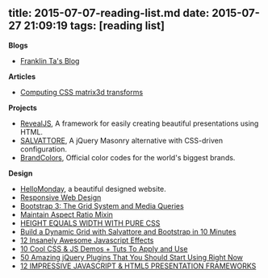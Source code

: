 title: 2015-07-07-reading-list.md
date: 2015-07-27 21:09:19
tags: [reading list]
---



__Blogs__
 - [Franklin Ta's Blog](http://franklinta.com/)

__Articles__

- [Computing CSS matrix3d transforms](http://franklinta.com/2014/09/08/computing-css-matrix3d-transforms/)


__Projects__
- [RevealJS](https://github.com/hakimel/reveal.js), A framework for easily creating beautiful presentations using HTML. 
- [SALVATTORE](http://salvattore.com/), A jQuery Masonry alternative with CSS-driven configuration. 
- [BrandColors](http://brandcolors.net/), Official color codes for the world's biggest brands.

__Design__
- [HelloMonday](http://hellomonday.com/projects), a beautiful designed website.
- [Responsive Web Design](http://learn.shayhowe.com/advanced-html-css/responsive-web-design/)
- [Bootstrap 3: The Grid System and Media Queries](http://blog.templatemonster.com/2014/10/24/bootstrap-3-grid-system-guide/)
- [Maintain Aspect Ratio Mixin](https://css-tricks.com/snippets/sass/maintain-aspect-ratio-mixin/)
- [HEIGHT EQUALS WIDTH WITH PURE CSS](http://www.mademyday.de/css-height-equals-width-with-pure-css.html)
- [Build a Dynamic Grid with Salvattore and Bootstrap in 10 Minutes](http://webdesign.tutsplus.com/tutorials/build-a-dynamic-grid-with-salvattore-and-bootstrap-in-10-minutes--cms-20410)
- [12 Insanely Awesome Javascript Effects](http://www.queness.com/post/2865/12-insanely-awesome-javascript-effects)
- [10 Cool CSS & JS Demos + Tuts To Apply and Use](http://www.cssdesignawards.com/articles/10-cool-css-js-demos-tuts-to-apply-and-use/67/)
- [50 Amazing jQuery Plugins That You Should Start Using Right Now](http://tutorialzine.com/2013/04/50-amazing-jquery-plugins/)
- [12 IMPRESSIVE JAVASCRIPT & HTML5 PRESENTATION FRAMEWORKS](http://codecall.net/2014/02/07/best-javascript-html5-presentation-frameworks/)

 
